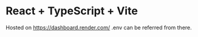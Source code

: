 # React + TypeScript + Vite

Hosted on <https://dashboard.render.com/>
.env can be referred from there.
